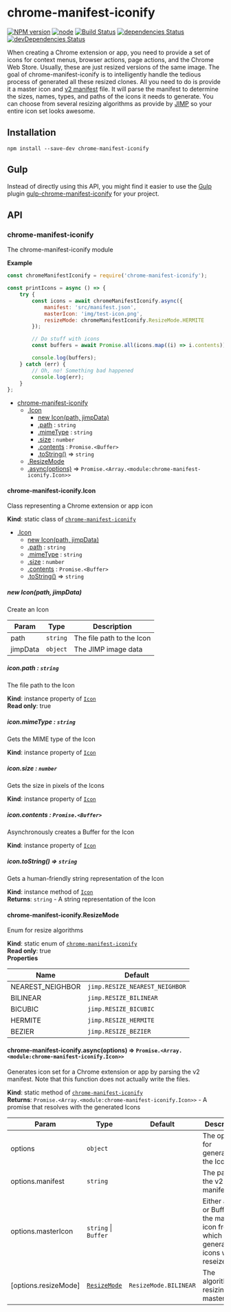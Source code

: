 # chrome-manifest-iconify

[![NPM version](https://img.shields.io/npm/v/chrome-manifest-iconify.svg)](https://www.npmjs.com/package/chrome-manifest-iconify)
[![node](https://img.shields.io/node/v/chrome-manifest-iconify.svg)](https://www.npmjs.com/package/chrome-manifest-iconify)
[![Build Status](https://travis-ci.org/Steven-Roberts/chrome-manifest-iconify.svg?branch=master)](https://travis-ci.org/Steven-Roberts/chrome-manifest-iconify)
[![dependencies Status](https://david-dm.org/Steven-Roberts/chrome-manifest-iconify/status.svg)](https://david-dm.org/Steven-Roberts/chrome-manifest-iconify)
[![devDependencies Status](https://david-dm.org/Steven-Roberts/chrome-manifest-iconify/dev-status.svg)](https://david-dm.org/Steven-Roberts/chrome-manifest-iconify?type=dev)

When creating a Chrome extension or app, you need to provide a set of icons for
context menus, browser actions, page actions, and the Chrome Web Store. Usually,
these are just resized versions of the same image. The goal of
chrome-manifest-iconify is to intelligently handle the tedious process of
generated all these resized clones. All you need to do is provide it a master
icon and [v2 manifest](https://developer.chrome.com/extensions/manifest) file.
It will parse the manifest to determine the sizes, names, types, and paths of
the icons it needs to generate. You can choose from several resizing algorithms
as provide by [JIMP](https://github.com/oliver-moran/jimp) so your entire icon
set looks awesome.

## Installation

```shell
npm install --save-dev chrome-manifest-iconify
```

## Gulp

Instead of directly using this API, you might find it easier to use the
[Gulp](https://github.com/gulpjs/gulp) plugin
[gulp-chrome-manifest-iconify](https://github.com/Steven-Roberts/gulp-chrome-manifest-iconify)
for your project.

## API

<a name="module_chrome-manifest-iconify"></a>

### chrome-manifest-iconify
The chrome-manifest-iconify module

**Example**  
```js
const chromeManifestIconify = require('chrome-manifest-iconify');

const printIcons = async () => {
    try {
        const icons = await chromeManifestIconify.async({
            manifest: 'src/manifest.json',
            masterIcon: 'img/test-icon.png',
            resizeMode: chromeManifestIconify.ResizeMode.HERMITE
        });

        // Do stuff with icons
        const buffers = await Promise.all(icons.map((i) => i.contents));

        console.log(buffers);
    } catch (err) {
        // Oh, no! Something bad happened
        console.log(err);
    }
};
```

* [chrome-manifest-iconify](#module_chrome-manifest-iconify)
    * [.Icon](#module_chrome-manifest-iconify.Icon)
        * [new Icon(path, jimpData)](#new_module_chrome-manifest-iconify.Icon_new)
        * [.path](#module_chrome-manifest-iconify.Icon+path) : <code>string</code>
        * [.mimeType](#module_chrome-manifest-iconify.Icon+mimeType) : <code>string</code>
        * [.size](#module_chrome-manifest-iconify.Icon+size) : <code>number</code>
        * [.contents](#module_chrome-manifest-iconify.Icon+contents) : <code>Promise.&lt;Buffer&gt;</code>
        * [.toString()](#module_chrome-manifest-iconify.Icon+toString) ⇒ <code>string</code>
    * [.ResizeMode](#module_chrome-manifest-iconify.ResizeMode)
    * [.async(options)](#module_chrome-manifest-iconify.async) ⇒ <code>Promise.&lt;Array.&lt;module:chrome-manifest-iconify.Icon&gt;&gt;</code>

<a name="module_chrome-manifest-iconify.Icon"></a>

#### chrome-manifest-iconify.Icon
Class representing a Chrome extension or app icon

**Kind**: static class of [<code>chrome-manifest-iconify</code>](#module_chrome-manifest-iconify)  

* [.Icon](#module_chrome-manifest-iconify.Icon)
    * [new Icon(path, jimpData)](#new_module_chrome-manifest-iconify.Icon_new)
    * [.path](#module_chrome-manifest-iconify.Icon+path) : <code>string</code>
    * [.mimeType](#module_chrome-manifest-iconify.Icon+mimeType) : <code>string</code>
    * [.size](#module_chrome-manifest-iconify.Icon+size) : <code>number</code>
    * [.contents](#module_chrome-manifest-iconify.Icon+contents) : <code>Promise.&lt;Buffer&gt;</code>
    * [.toString()](#module_chrome-manifest-iconify.Icon+toString) ⇒ <code>string</code>

<a name="new_module_chrome-manifest-iconify.Icon_new"></a>

##### new Icon(path, jimpData)
Create an Icon


| Param | Type | Description |
| --- | --- | --- |
| path | <code>string</code> | The file path to the Icon |
| jimpData | <code>object</code> | The JIMP image data |

<a name="module_chrome-manifest-iconify.Icon+path"></a>

##### icon.path : <code>string</code>
The file path to the Icon

**Kind**: instance property of [<code>Icon</code>](#module_chrome-manifest-iconify.Icon)  
**Read only**: true  
<a name="module_chrome-manifest-iconify.Icon+mimeType"></a>

##### icon.mimeType : <code>string</code>
Gets the MIME type of the Icon

**Kind**: instance property of [<code>Icon</code>](#module_chrome-manifest-iconify.Icon)  
<a name="module_chrome-manifest-iconify.Icon+size"></a>

##### icon.size : <code>number</code>
Gets the size in pixels of the Icons

**Kind**: instance property of [<code>Icon</code>](#module_chrome-manifest-iconify.Icon)  
<a name="module_chrome-manifest-iconify.Icon+contents"></a>

##### icon.contents : <code>Promise.&lt;Buffer&gt;</code>
Asynchronously creates a Buffer for the Icon

**Kind**: instance property of [<code>Icon</code>](#module_chrome-manifest-iconify.Icon)  
<a name="module_chrome-manifest-iconify.Icon+toString"></a>

##### icon.toString() ⇒ <code>string</code>
Gets a human-friendly string representation of the Icon

**Kind**: instance method of [<code>Icon</code>](#module_chrome-manifest-iconify.Icon)  
**Returns**: <code>string</code> - A string representation of the Icon  
<a name="module_chrome-manifest-iconify.ResizeMode"></a>

#### chrome-manifest-iconify.ResizeMode
Enum for resize algorithms

**Kind**: static enum of [<code>chrome-manifest-iconify</code>](#module_chrome-manifest-iconify)  
**Read only**: true  
**Properties**

| Name | Default |
| --- | --- |
| NEAREST_NEIGHBOR | <code>jimp.RESIZE_NEAREST_NEIGHBOR</code> | 
| BILINEAR | <code>jimp.RESIZE_BILINEAR</code> | 
| BICUBIC | <code>jimp.RESIZE_BICUBIC</code> | 
| HERMITE | <code>jimp.RESIZE_HERMITE</code> | 
| BEZIER | <code>jimp.RESIZE_BEZIER</code> | 

<a name="module_chrome-manifest-iconify.async"></a>

#### chrome-manifest-iconify.async(options) ⇒ <code>Promise.&lt;Array.&lt;module:chrome-manifest-iconify.Icon&gt;&gt;</code>
Generates icon set for a Chrome extension or app by parsing the v2 manifest.
Note that this function does not actually write the files.

**Kind**: static method of [<code>chrome-manifest-iconify</code>](#module_chrome-manifest-iconify)  
**Returns**: <code>Promise.&lt;Array.&lt;module:chrome-manifest-iconify.Icon&gt;&gt;</code> - A promise that
resolves with the generated Icons  

| Param | Type | Default | Description |
| --- | --- | --- | --- |
| options | <code>object</code> |  | The options for generating the Icons |
| options.manifest | <code>string</code> |  | The path to the v2 manifest.json |
| options.masterIcon | <code>string</code> \| <code>Buffer</code> |  | Either a path or Buffer of the master icon from which all the generated icons will be reseized |
| [options.resizeMode] | [<code>ResizeMode</code>](#module_chrome-manifest-iconify.ResizeMode) | <code>ResizeMode.BILINEAR</code> | The algorithm for resizing the master Icon |



